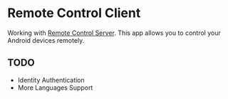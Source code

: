 # Remote Control Client
Working with [Remote Control Server](https://github.com/miekir163/RemoteControlServer). This app allows you to control your Android devices remotely.

## TODO
 - Identity Authentication
 - More Languages Support